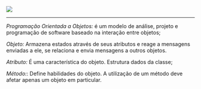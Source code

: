 <img src="https://media2.giphy.com/media/ule4vhcY1xEKQ/source.gif" />


______________________________________________________________________________________


_Programação Orientada a Objetos:_ é um modelo de análise, projeto e programação de software 
baseado na interação entre objetos; 

*Objeto:* Armazena estados através de seus atributos e reage a mensagens enviadas a ele, se relaciona e envia 
mensagens a outros objetos. <br/> 

*Atributo:* É uma característica do objeto. Estrutura dados da classe;

*Método:*: Define habilidades do objeto. A utilização de um método deve afetar apenas um objeto em 
particular. </br> 


